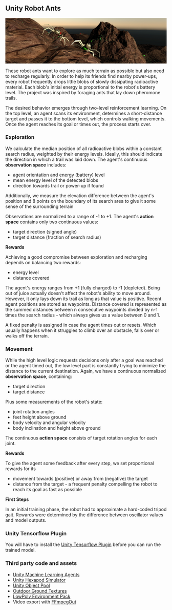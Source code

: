 ## Unity Robot Ants 

<img src="images/ants.png" align="middle" width="1280"/>

These robot ants want to explore as much terrain as possible but also need to recharge regularly. In order to help its friends find nearby power-ups, every robot frequently drops little blobs of slowly dissipating radioactive material. Each blob's initial energy is proportional to the robot's battery level. The project was inspired by foraging ants that lay down pheromone trails.

The desired behavior emerges through two-level reinforcement learning. On the top level, an agent scans its environment, determines a short-distance target and passes it to the bottom level, which controls walking movements. Once the agent reaches its goal or times out, the process starts over.

### Exploration
We calculate the median position of all radioactive blobs within a constant search radius, weighted by their energy levels. Ideally, this should indicate the direction in which a trail was laid down. The agent's continuous **observation space** includes:

* agent orientation and energy (battery) level
* mean energy level of the detected blobs
* direction towards trail or power-up if found

Additionally, we measure the elevation difference between the agent's position and 8 points on the boundary of its search area to give it some sense of the surrounding terrain

Observations are normalized to a range of -1 to +1. The agent's **action space** contains only two continuous values:

* target direction (signed angle)
* target distance (fraction of search radius)

**Rewards**

Achieving a good compromise between exploration and recharging depends on balancing two rewards:

* energy level
* distance covered

The agent's energy ranges from +1 (fully charged) to -1 (depleted). Being out of juice actually doesn't affect the robot's ability to move around. However, it only lays down its trail as long as that value is positive. Recent agent positions are stored as waypoints. Distance covered is represented as the summed distances between n consecutive waypoints divided by n-1 times the search radius - which always gives us a value between 0 and 1.

A fixed penalty is assigned in case the agent times out or resets. Which usually happens when it struggles to climb over an obstacle, falls over or walks off the terrain.

### Movement

While the high level logic requests decisions only after a goal was reached or the agent timed out, the low level part is constantly trying to minimize the distance to the current destination. Again, we have a continuous normalized **observation space**, containing:

* target direction
* target distance

Plus some measurements of the robot's state:

* joint rotation angles
* feet height above ground
* body velocity and angular velocity
* body inclination and height above ground

The continuous **action space** consists of target rotation angles for each joint.

**Rewards**

To give the agent some feedback after every step, we set proportional rewards for its

* movement towards (positive) or away from (negative) the target
* distance from the target - a frequent penalty compelling the robot to reach its goal as fast as possible

**First Steps**

In an initial training phase, the robot had to approximate a hard-coded tripod gait. Rewards were determined by the difference between oscillator values and model outputs.

### Unity Tensorflow Plugin

You will have to install the [Unity Tensorflow Plugin](https://github.com/Unity-Technologies/ml-agents/blob/master/docs/Using-TensorFlow-Sharp-in-Unity.md) before you can run the trained model.

### Third party code and assets

* [Unity Machine Learning Agents](https://github.com/Unity-Technologies/ml-agents) 
* [Unity Hexapod Simulator](https://github.com/etienne-p/UnityHexapodSimulator)
* [Unity Object Pool](https://github.com/thefuntastic/unity-object-pool)
* [Outdoor Ground Textures](https://assetstore.unity.com/packages/2d/textures-materials/floors/outdoor-ground-textures-12555)
* [LowPoly Environment Pack](https://assetstore.unity.com/packages/3d/environments/landscapes/lowpoly-environment-pack-99479)
* Video export with [FFmpegOut](https://github.com/keijiro/FFmpegOut)

